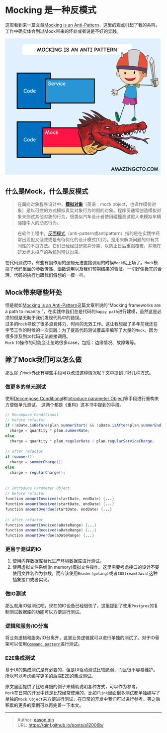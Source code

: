 # Mocking 是一种反模式


这周看到来一篇文章[Mocking is an Anti-Pattern](https://www.amazingcto.com/mocking-is-an-antipattern-how-to-test-without-mocking/)，这里的观点引起了我的共鸣，工作中确实体会到过Mock带来的坏处或者说是不好的实践。
<!--more-->
![Mock是一种反模式](images/mock-is-an-anti-pattern/mock.png)
## 什么是Mock，什么是反模式
> 在面向对象程序设计中，[**模拟对象**](https://zh.wikipedia.org/wiki/%E6%A8%A1%E6%8B%9F%E5%AF%B9%E8%B1%A1)（英语：mock object，也译作模仿对象）是以可控的方式模拟真实对象行为的假的对象。程序员通常创造模拟对象来测试其他对象的行为，很类似汽车设计者使用碰撞测试假人来模拟车辆碰撞中人的动态行为。

> 在软件工程中，[反面模式](https://zh.wikipedia.org/wiki/%E5%8F%8D%E9%9D%A2%E6%A8%A1%E5%BC%8F)（anti-pattern或antipattern）指的是在实践中经常出现但又低效或是有待优化的设计模式[1][2]，是用来解决问题的带有共同性的不良方法。它们已经经过研究并分类，以防止日后重蹈覆辙，并能在研发尚未投产的系统时辨认出来。
> 
在代码测试中，有些有副作用的逻辑无法直接调用的时候`Mock`就上场了。`Mock`模拟了代码里面的参数传递、函数调用以及我们预期结果的验证。一切好像极其的合理，代码的执行也跟我们假想的一模一样。
## Mock带来哪些坏处
但是就如[Mocking is an Anti-Pattern](https://www.amazingcto.com/mocking-is-an-antipattern-how-to-test-without-mocking/)这篇文章所说的“Mocking frameworks are a path to insanity!”，在实践中我们总是代码的`happy path`进行建模，虽然这是必须的但是无助于我们发现代码中的错误。    
过多的`Mock`导致了很多浪费体力、时间的无效工作。这让我想起了多年前我还在字节工作的时候的一次实践：为了提高代码测试覆盖率编写了大量的`Mock`，因为很多涉及到`IO`代码无法直接调用。  
`Mock` `IO`操作的可能会让忽略很多case，包括：边缘情况、故障等等。
## 除了Mock我们可以怎么做
那么除了`Mock`外还有哪些手段可以改进这种情况呢？文中提到了好几种方式。
### 做更多的单元测试
使用[Decompose Conditional](https://www.refactoring.com/catalog/decomposeConditional.html)和[Introduce parameter Object](https://refactoring.com/catalog/introduceParameterObject.html)等手段进行重构来方便做单元测试。
这两个都是《重构》这本书中提到的手段。
```Java
// Decompose Conditional
// before refactor
if (!aDate.isBefore(plan.summerStart) && !aDate.isAfter(plan.summerEnd))
  charge = quantity * plan.summerRate;
else
  charge = quantity * plan.regularRate + plan.regularServiceCharge;

// after refactor
if (summer())
  charge = summerCharge();
else
  charge = regularCharge();


// Introduce Parameter Object
// before refactor
function amountInvoiced(startDate, endDate) {...}
function amountReceived(startDate, endDate) {...}
function amountOverdue(startDate, endDate) {...}

// after refactor
function amountInvoiced(aDateRange) {...}
function amountReceived(aDateRange) {...}
function amountOverdue(aDateRange) {...}
```
### 更易于测试的IO
1. 使用内存数据库替代生产环境数据库进行测试。
2. 使用虚拟文件系统(in memory)模拟文件操作。这里需要考虑接口的设计不要使用文件名作为参数，而应该使用`Reader(golang)`或者`IOStream(Java)`这种抽象接口或者实现。
### 做IO测试
那么就用IO做测试吧，现在的IO设备已经很快了。这里提到了使用`Postgres`的复制测试数据库的功能可以方便进行测试。
### 逻辑和服务/IO分离
将业务逻辑和服务/IO分离开，这里业务逻辑就可以进行单独的测试了。对于IO骨架可以使用[`Command pattern`](https://en.wikipedia.org/wiki/Command_pattern)进行测试。
### E2E集成测试
基于UI的集成测试是有必要的，但是UI驱动测试比较脆弱，而且很不容易维护。所以可以考虑编写更多的后端E2E的集成测试。

原文里面提供了比较详细的例子来辅助说明各种方式，可以作为参考。  
`Mock`在日常的开发中还是比较经常使用的，比如`Flink`里面很多测试都单独编写了单独的`Mock Object`来方便进行测试，在日常的开发中我们可以进行参考。等之后积累的更多的案例可以再完善一下本文。

---

> Author: [eason.qin](https://github.com/qinf)  
> URL: https://qinf.github.io/posts/a12006b/  

